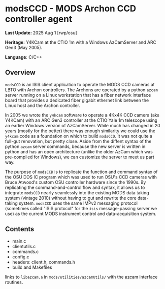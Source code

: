 # modsCCD - MODS Archon CCD controller agent

**Last Update:** 2025 Aug 1 [rwp/osu]

**Heritage:** Y4KCam at the CTIO 1m with a Windows AzCamServer and ARC Gen3 (May 2005).

**Language:** C/C++

## Overview

`modsCCD` is an ISIS client application to operate the MODS CCD cameras at LBTO with Archon controllers. The Archons are 
operated by a python `azcam` server running on a Linux workstation that has a fiber network interface board that provides a
dedicated fiber gigabit ethernet link between the Linux host and the Archon controller.

In 2005 we wrote the `y4kcam` software to operate a 4Kx4K CCD camera (aka Y4KCam) with an ARC Gen3 controller at the CTIO Yale 1m 
telescope using an earlier Windows version of AzCamServer. While much has changed in 20 years (mostly for the better) there was 
enough similarity we could use the `y4kcam` code as a foundation on which to build `modsCCD`.  It was not quite a full-gut renovation,
but pretty close. Aside from the diffent syntax of the python `azcam` server commands, because the new server is written in python
and has an open architecture (unlike the older AzCam which was pre-compiled for Windows), we can customize the server to meet us
part way.

The purpose of `modsCCD` is to replicate the function and command syntax of the OSU DOS IC program which was used to run OSU's CCD 
cameras with Bruce Atwood's custom OSU controller hardware since the 1990s. By replicating the command-and-control flow and 
syntax, it allows us to integrate `modsCCD` nearly seamlessly into the existing MODS data taking system (vintage 2010) without having
to gut and rewrite the core data-taking system.  `modsCCD` uses the same IMPv2 messaging protocol (sometimes called "ISIS protocol" 
for the `isis` message-passing server we use) as the current MODS instrument control and data-acquisition system.

## Contents

 * main.c
 * clientutils.c
 * commands.c
 * config.c
 * headers: client.h, commands.h
 * build and Makefiles

links to `libazcam.a` in `mods/utilities/azcamUtils/` with the azcam interface routines.
